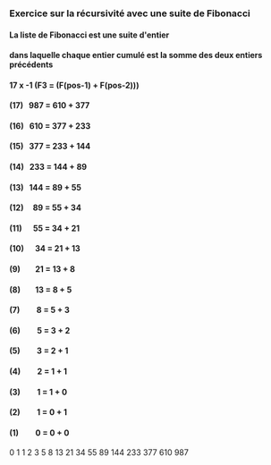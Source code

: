 ### Exercice sur la récursivité avec une suite de Fibonacci

#### La liste de Fibonacci est une suite d'entier
#### dans laquelle chaque entier cumulé est la somme des deux entiers précédents

#### 17 x -1 (F3  = (F(pos-1) + F(pos-2)))

#### (17) &nbsp;&nbsp;987  = 610 + 377
#### (16) &nbsp;&nbsp;610  = 377 + 233
#### (15) &nbsp;&nbsp;377  = 233 + 144
#### (14) &nbsp;&nbsp;233  = 144 + 89
#### (13) &nbsp;&nbsp;144  = 89 + 55
#### (12) &nbsp;&nbsp;&nbsp;&nbsp;89   = 55 + 34
#### (11) &nbsp;&nbsp;&nbsp;&nbsp;&nbsp;55   = 34 + 21
#### (10) &nbsp;&nbsp;&nbsp;&nbsp;&nbsp;34   = 21 + 13
#### (9)  &nbsp;&nbsp;&nbsp;&nbsp;&nbsp;&nbsp;&nbsp;21   = 13 + 8
#### (8)  &nbsp;&nbsp;&nbsp;&nbsp;&nbsp;&nbsp;&nbsp;13   = 8 + 5
#### (7)  &nbsp;&nbsp;&nbsp;&nbsp;&nbsp;&nbsp;&nbsp;&nbsp;8   = 5 + 3
#### (6)  &nbsp;&nbsp;&nbsp;&nbsp;&nbsp;&nbsp;&nbsp;&nbsp;5   = 3 + 2
#### (5)  &nbsp;&nbsp;&nbsp;&nbsp;&nbsp;&nbsp;&nbsp;&nbsp;3   = 2 + 1
#### (4)  &nbsp;&nbsp;&nbsp;&nbsp;&nbsp;&nbsp;&nbsp;&nbsp;2   = 1 + 1
#### (3)  &nbsp;&nbsp;&nbsp;&nbsp;&nbsp;&nbsp;&nbsp;&nbsp;1   = 1 + 0
#### (2)  &nbsp;&nbsp;&nbsp;&nbsp;&nbsp;&nbsp;&nbsp;&nbsp;1   = 0 + 1
#### (1)  &nbsp;&nbsp;&nbsp;&nbsp;&nbsp;&nbsp;&nbsp;&nbsp;0   = 0 + 0

0  1  1  2  3  5  8  13  21  34  55  89  144  233  377  610  987
